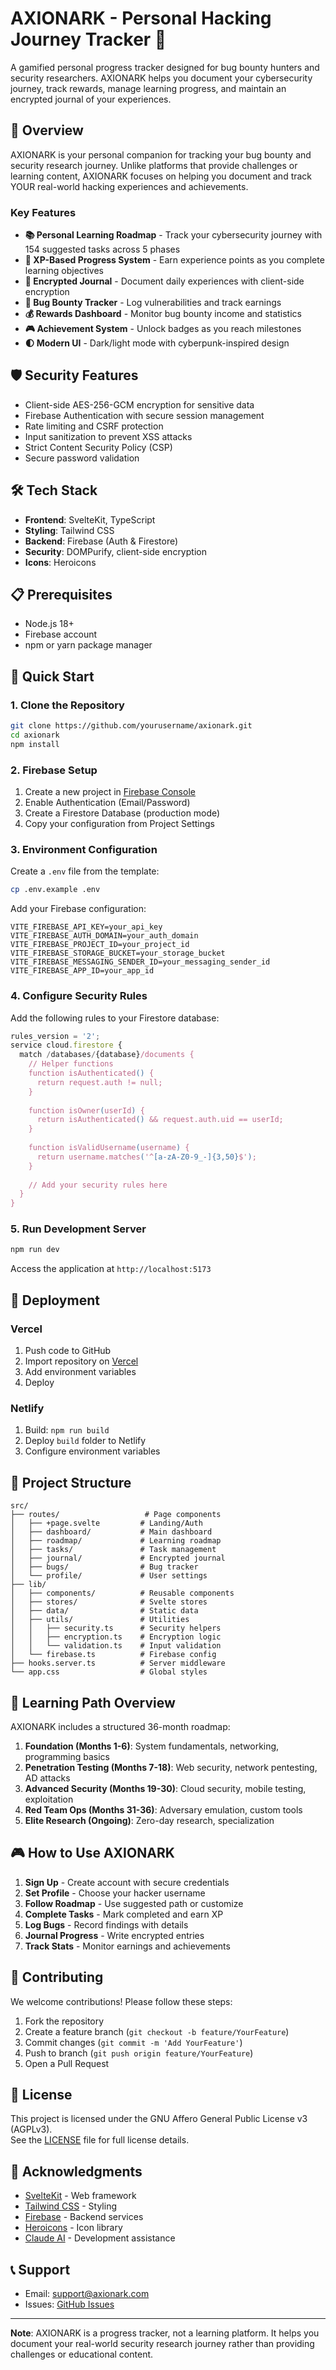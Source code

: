 # AXIONARK - Personal Hacking Journey Tracker 🎯

A gamified personal progress tracker designed for bug bounty hunters and security researchers. AXIONARK helps you document your cybersecurity journey, track rewards, manage learning progress, and maintain an encrypted journal of your experiences.

## 🚀 Overview

AXIONARK is your personal companion for tracking your bug bounty and security research journey. Unlike platforms that provide challenges or learning content, AXIONARK focuses on helping you document and track YOUR real-world hacking experiences and achievements.

### Key Features

- **📚 Personal Learning Roadmap** - Track your cybersecurity journey with 154 suggested tasks across 5 phases
- **📝 XP-Based Progress System** - Earn experience points as you complete learning objectives
- **📔 Encrypted Journal** - Document daily experiences with client-side encryption
- **🐛 Bug Bounty Tracker** - Log vulnerabilities and track earnings
- **💰 Rewards Dashboard** - Monitor bug bounty income and statistics
- **🎮 Achievement System** - Unlock badges as you reach milestones
- **🌓 Modern UI** - Dark/light mode with cyberpunk-inspired design

## 🛡️ Security Features

- Client-side AES-256-GCM encryption for sensitive data
- Firebase Authentication with secure session management
- Rate limiting and CSRF protection
- Input sanitization to prevent XSS attacks
- Strict Content Security Policy (CSP)
- Secure password validation

## 🛠️ Tech Stack

- **Frontend**: SvelteKit, TypeScript
- **Styling**: Tailwind CSS
- **Backend**: Firebase (Auth & Firestore)
- **Security**: DOMPurify, client-side encryption
- **Icons**: Heroicons

## 📋 Prerequisites

- Node.js 18+ 
- Firebase account
- npm or yarn package manager

## 🚦 Quick Start

### 1. Clone the Repository

```bash
git clone https://github.com/yourusername/axionark.git
cd axionark
npm install
```

### 2. Firebase Setup

1. Create a new project in [Firebase Console](https://console.firebase.google.com)
2. Enable Authentication (Email/Password)
3. Create a Firestore Database (production mode)
4. Copy your configuration from Project Settings

### 3. Environment Configuration

Create a `.env` file from the template:

```bash
cp .env.example .env
```

Add your Firebase configuration:

```env
VITE_FIREBASE_API_KEY=your_api_key
VITE_FIREBASE_AUTH_DOMAIN=your_auth_domain
VITE_FIREBASE_PROJECT_ID=your_project_id
VITE_FIREBASE_STORAGE_BUCKET=your_storage_bucket
VITE_FIREBASE_MESSAGING_SENDER_ID=your_messaging_sender_id
VITE_FIREBASE_APP_ID=your_app_id
```

### 4. Configure Security Rules

Add the following rules to your Firestore database:

```javascript
rules_version = '2';
service cloud.firestore {
  match /databases/{database}/documents {
    // Helper functions
    function isAuthenticated() {
      return request.auth != null;
    }
    
    function isOwner(userId) {
      return isAuthenticated() && request.auth.uid == userId;
    }
    
    function isValidUsername(username) {
      return username.matches('^[a-zA-Z0-9_-]{3,50}$');
    }
    
    // Add your security rules here
  }
}
```

### 5. Run Development Server

```bash
npm run dev
```

Access the application at `http://localhost:5173`

## 🚀 Deployment

### Vercel

1. Push code to GitHub
2. Import repository on [Vercel](https://vercel.com)
3. Add environment variables
4. Deploy

### Netlify

1. Build: `npm run build`
2. Deploy `build` folder to Netlify
3. Configure environment variables

## 📁 Project Structure

```
src/
├── routes/                   # Page components
│   ├── +page.svelte         # Landing/Auth
│   ├── dashboard/           # Main dashboard
│   ├── roadmap/             # Learning roadmap
│   ├── tasks/               # Task management
│   ├── journal/             # Encrypted journal
│   ├── bugs/                # Bug tracker
│   └── profile/             # User settings
├── lib/
│   ├── components/          # Reusable components
│   ├── stores/              # Svelte stores
│   ├── data/                # Static data
│   ├── utils/               # Utilities
│   │   ├── security.ts      # Security helpers
│   │   ├── encryption.ts    # Encryption logic
│   │   └── validation.ts    # Input validation
│   └── firebase.ts          # Firebase config
├── hooks.server.ts          # Server middleware
└── app.css                  # Global styles
```

## 🎯 Learning Path Overview

AXIONARK includes a structured 36-month roadmap:

1. **Foundation (Months 1-6)**: System fundamentals, networking, programming basics
2. **Penetration Testing (Months 7-18)**: Web security, network pentesting, AD attacks
3. **Advanced Security (Months 19-30)**: Cloud security, mobile testing, exploitation
4. **Red Team Ops (Months 31-36)**: Adversary emulation, custom tools
5. **Elite Research (Ongoing)**: Zero-day research, specialization

## 🎮 How to Use AXIONARK

1. **Sign Up** - Create account with secure credentials
2. **Set Profile** - Choose your hacker username
3. **Follow Roadmap** - Use suggested path or customize
4. **Complete Tasks** - Mark completed and earn XP
5. **Log Bugs** - Record findings with details
6. **Journal Progress** - Write encrypted entries
7. **Track Stats** - Monitor earnings and achievements

## 🤝 Contributing

We welcome contributions! Please follow these steps:

1. Fork the repository
2. Create a feature branch (`git checkout -b feature/YourFeature`)
3. Commit changes (`git commit -m 'Add YourFeature'`)
4. Push to branch (`git push origin feature/YourFeature`)
5. Open a Pull Request

## 📄 License

This project is licensed under the GNU Affero General Public License v3 (AGPLv3).  
See the [LICENSE](LICENSE) file for full license details.

## 🙏 Acknowledgments

- [SvelteKit](https://kit.svelte.dev/) - Web framework
- [Tailwind CSS](https://tailwindcss.com/) - Styling
- [Firebase](https://firebase.google.com/) - Backend services
- [Heroicons](https://heroicons.com/) - Icon library
- [Claude AI](https://claude.ai/) - Development assistance

## 📞 Support

- Email: support@axionark.com
- Issues: [GitHub Issues](https://github.com/Duardz/axionark/issues)

---

**Note**: AXIONARK is a progress tracker, not a learning platform. It helps you document your real-world security research journey rather than providing challenges or educational content.